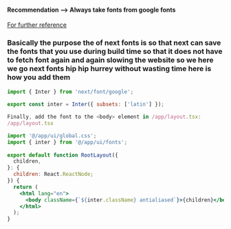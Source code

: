 #### Recommendation --> Always take fonts from google fonts 
[For further reference](https://nextjs.org/learn/dashboard-app/optimizing-fonts-images)

### Basically the purpose the of next fonts is so that next can save the fonts that you use during build time so that it does not have to fetch font again and again slowing the website so we here we go next fonts hip hip hurrey without wasting time here is how you add them 
```jsx
import { Inter } from 'next/font/google';
 
export const inter = Inter({ subsets: ['latin'] });

```

```jsx
Finally, add the font to the <body> element in /app/layout.tsx:
/app/layout.tsx

import '@/app/ui/global.css';
import { inter } from '@/app/ui/fonts';
 
export default function RootLayout({
  children,
}: {
  children: React.ReactNode;
}) {
  return (
    <html lang="en">
      <body className={`${inter.className} antialiased`}>{children}</body>
    </html>
  );
}
```
